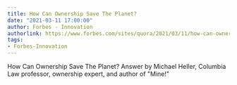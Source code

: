 ```yaml
---
title: How Can Ownership Save The Planet?
date: "2021-03-11 17:00:00"
author: Forbes - Innovation
authorlink: https://www.forbes.com/sites/quora/2021/03/11/how-can-ownership-save-the-planet/
tags:
- Forbes-Innovation
---
```

How Can Ownership Save The Planet? Answer by Michael Heller, Columbia Law professor, ownership expert, and author of "Mine!"